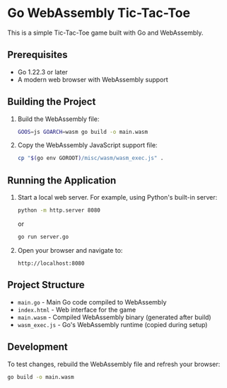 # Go WebAssembly Tic-Tac-Toe

This is a simple Tic-Tac-Toe game built with Go and WebAssembly.

## Prerequisites

- Go 1.22.3 or later
- A modern web browser with WebAssembly support

## Building the Project

1. Build the WebAssembly file:

   ```bash
   GOOS=js GOARCH=wasm go build -o main.wasm
   ```

2. Copy the WebAssembly JavaScript support file:

   ```bash
   cp "$(go env GOROOT)/misc/wasm/wasm_exec.js" .
   ```

## Running the Application

1. Start a local web server. For example, using Python's built-in server:

   ```cmd
   python -m http.server 8080
   ```

   or

   ```cmd
   go run server.go
   ```

2. Open your browser and navigate to:

   ``` link
   http://localhost:8080
   ```

## Project Structure

- `main.go` - Main Go code compiled to WebAssembly
- `index.html` - Web interface for the game
- `main.wasm` - Compiled WebAssembly binary (generated after build)
- `wasm_exec.js` - Go's WebAssembly runtime (copied during setup)

## Development

To test changes, rebuild the WebAssembly file and refresh your browser:

```bash
go build -o main.wasm
```
